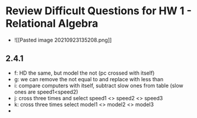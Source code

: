 # Review Difficult Questions for HW 1 - Relational Algebra

* ![[Pasted image 20210923135208.png]]
## 2.4.1
* f: HD the same, but model the not (pc crossed with itself)
* g: we can remove the not equal to and replace with less than
* i: compare computers with itself, subtract slow ones from table (slow ones are speed1<speed2)
* j: cross three times and select speed1 <> speed2 <> speed3
* k: cross three times select model1 <> model2 <> model3
* 